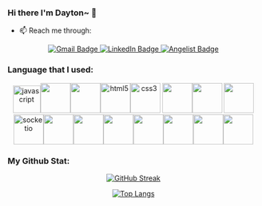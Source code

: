 ### Hi there I'm Dayton~ 👋
- 📫 Reach me through: 
<div  align = 'center'>
<a href="mailto:daytonchen120@gmail.com">
<img src="https://img.shields.io/badge/Gmail-D14836?style=for-the-badge&logo=gmail&logoColor=white" alt="Gmail Badge" />
</a>
<a href="https://www.linkedin.com/in/dayton-chen-0abb7abb/">
<img src="https://img.shields.io/badge/LinkedIn-blue?style=for-the-badge&logo=linkedin&logoColor=white" alt="LinkedIn Badge"/>
</a>
<a href="https://angel.co/u/dayton-chen">
<img src="https://img.shields.io/badge/Angelist-white?style=for-the-badge&logo=angellist&logoColor=black" alt="Angelist Badge"/>
</a>
</div>

### Language that I used:
<div align = 'center'>
<img src="https://cdn.jsdelivr.net/gh/devicons/devicon/icons/javascript/javascript-original.svg" alt="javascript" title="javascript" width="55" /><img src="https://cdn.jsdelivr.net/gh/devicons/devicon/icons/react/react-original-wordmark.svg" style="width:60px;" /><img src="https://cdn.jsdelivr.net/gh/devicons/devicon/icons/redux/redux-original.svg" style="width:60px;" /><img src="https://cdn.jsdelivr.net/gh/devicons/devicon/icons/html5/html5-original-wordmark.svg" alt="html5" title="html5" width="60" /><img src="https://cdn.jsdelivr.net/gh/devicons/devicon/icons/css3/css3-original-wordmark.svg" alt="css3" title="css3" width="60" />
<img src="https://cdn.jsdelivr.net/gh/devicons/devicon/icons/express/express-original-wordmark.svg" style="width:60px;"/><img src="https://cdn.jsdelivr.net/gh/devicons/devicon/icons/sequelize/sequelize-original.svg" style="width:60px;" /> <img src="https://cdn.jsdelivr.net/gh/devicons/devicon/icons/nodejs/nodejs-plain-wordmark.svg" style="width:60px;"/><img src="https://cdn.jsdelivr.net/gh/devicons/devicon/icons/socketio/socketio-original.svg" alt="socketio" title="socketio" width="60" /><img src="https://cdn.jsdelivr.net/gh/devicons/devicon/icons/python/python-original-wordmark.svg" style="width:60px;" /><img src="https://cdn.jsdelivr.net/gh/devicons/devicon/icons/flask/flask-original.svg" style="width:60px;" /><img src="https://cdn.jsdelivr.net/gh/devicons/devicon/icons/sqlalchemy/sqlalchemy-original.svg" style="width:60px;" /><img src="https://cdn.jsdelivr.net/gh/devicons/devicon/icons/docker/docker-plain-wordmark.svg" style="width:60px;" /><img src="https://cdn.jsdelivr.net/gh/devicons/devicon/icons/postgresql/postgresql-original-wordmark.svg" style="width:60px;" /><img src="https://cdn.jsdelivr.net/gh/devicons/devicon/icons/heroku/heroku-plain-wordmark.svg" style="width:60px;" /><img src="https://img.icons8.com/nolan/64/git.png" style="width:60px;"/> 
</div>

### My Github Stat:
<div align = 'center'>

[![GitHub Streak](http://github-readme-streak-stats.herokuapp.com?user=spursforever&theme=gruvbox_duo&background=000000)](https://git.io/streak-stats)

[![Top Langs](https://github-readme-stats.vercel.app/api/top-langs/?username=spursforever&layout=compact&theme=solarized-light)](https://github.com/spursforever/github-readme-stats)

</div>



